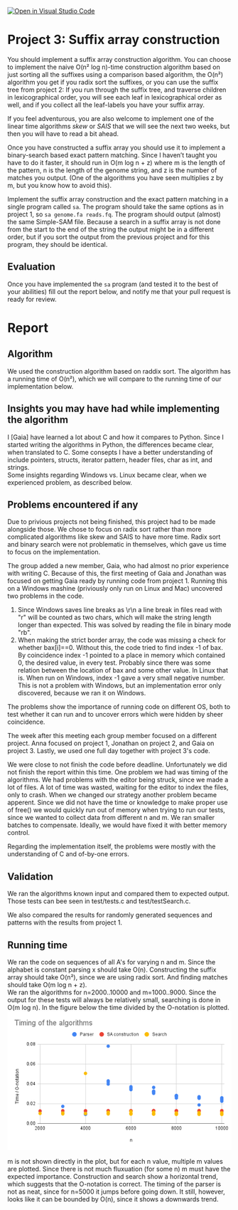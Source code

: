 [![Open in Visual Studio Code](https://classroom.github.com/assets/open-in-vscode-c66648af7eb3fe8bc4f294546bfd86ef473780cde1dea487d3c4ff354943c9ae.svg)](https://classroom.github.com/online_ide?assignment_repo_id=9064440&assignment_repo_type=AssignmentRepo)
# Project 3: Suffix array construction

You should implement a suffix array construction algorithm. You can choose to implement the naive O(n² log n)-time construction algorithm based on just sorting all the suffixes using a comparison based algorithm, the O(n²) algorithm you get if you radix sort the suffixes, or you can use the suffix tree from project 2: If you run through the suffix tree, and traverse children in lexicographical order, you will see each leaf in lexicographical order as well, and if you collect all the leaf-labels you have your suffix array.

If you feel adventurous, you are also welcome to implement one of the linear time algorithms *skew* or *SAIS* that we will see the next two weeks, but then you will have to read a bit ahead.

Once you have constructed a suffix array you should use it to implement a binary-search based exact pattern matching. Since I haven’t taught you have to do it faster, it should run in O(m log n + z) where m is the length of the pattern, n is the length of the genome string, and z is the number of matches you output. (One of the algorithms you have seen multiplies z by m, but you know how to avoid this).

Implement the suffix array construction and the exact pattern matching in a single program called `sa`.  The program should take the same options as in project 1, so `sa genome.fa reads.fq`. The program should output (almost) the same Simple-SAM file. Because a search in a suffix array is not done from the start to the end of the string the output might be in a different order, but if you sort the output from the previous project and for this program, they should be identical.

## Evaluation

Once you have implemented the `sa` program (and tested it to the best of your abilities) fill out the report below, and notify me that your pull request is ready for review.

# Report


## Algorithm

We used the construction algorithm based on raddix sort. 
The algorithm has a running time of O(n²), which we will compare to the running time of our implementation below. 

## Insights you may have had while implementing the algorithm
I [Gaia] have learned a lot about C and how it compares to Python. 
Since I started writing the algorithms in Python, the differences became clear, 
when translated to C. 
Some consepts I have a better understanding of include pointers, 
structs, iterator pattern, header files, char as int, and strings. <br>
Some insights regarding Windows vs. Linux became clear, when we experienced problem, as described below. 

## Problems encountered if any
Due to privious projects not being finished, this project had to be made alongside those. 
We chose to focus on radix sort rather than more complicated algorithms like skew and SAIS to have more time.
Radix sort and binary search were not problematic in themselves, which gave us time to focus on the implementation.

The group added a new member, Gaia, who had almost no prior experience with writing C. 
Because of this, the first meeting of Gaia and Jonathan was focused on getting Gaia ready 
by running code from project 1. Running this on a Windows mashine (priviously only run on Linux and Mac) 
uncovered two problems in the code. 
1. Since Windows saves line breaks as \r\n a line break in files read with "r" will be counted as two chars,
which will make the string length longer than expected. This was solved by reading the file in binary mode "rb". 
2. When making the strict border array, the code was missing a check for whether bax[i]==0. Without this, the code tried 
to find index -1 of bax. By coincidence index -1 pointed to a place in memory which contained 0, the desired value, 
in every test. Probably since there was some relation between the location of bax and some other value. 
In Linux that is. When run on Windows, index -1 gave a very small negative number. This is not a problem with Windows, 
but an implementation error only discovered, because we ran it on Windows. 

The problems show the importance of running code on different OS, both to test whether it can run and to uncover errors
which were hidden by sheer coincidence. 

The week after this meeting each group member focused on a different project. Anna focused on project 1, 
Jonathan on project 2, and Gaia on project 3. Lastly, we used one full day together with project 3's code. 

We were close to not finish the code before deadline. Unfortunately we did not finish the report within this time. 
One problem we had was timing of the algorithms. We had problems with the editor being struck, since we made a lot of files.
A lot of time was wasted, waiting for the editor to index the files, only to crash. When we changed our strategy another 
problem became apperent. Since we did not have the time or knowledge to make proper use of free() we would quickly run 
out of memory when trying to run our tests, since we wanted to collect data from different n and m. We ran smaller 
batches to compensate. Ideally, we would have fixed it with better memory control. 
 


Regarding the implementation itself, the problems were mostly with the understanding of C and of-by-one errors. 


## Validation

We ran the algorithms known input and compared them to expected output. 
Those tests can bee seen in test/tests.c and test/testSearch.c. 

We also compared the results for randomly generated sequences and 
patterns with the results from project 1.

## Running time

We ran the code on sequences of all A's for varying n and m. 
Since the alphabet is constant parsing x should take O(n). Constructing the suffix array
should take O(n²), since we are using radix sort. And finding matches should take O(m log n + z). <br>
We ran the algorithms for n=2000..10000 and m=1000..9000. Since the output for these tests will always 
be relatively small, searching is done in O(m log n). In the figure below the time divided by the O-notation 
is plotted.
![](Timing.png)

m is not shown directly in the plot, but for each n value, multiple m values are plotted. 
Since there is not much fluxuation (for some n) m must have the expected importance. 
Construction and search show a horizontal trend, which suggests that the O-notation is correct. 
The timing of the parser is not as neat, since for n=5000 it jumps before going down. It still, however, 
looks like it can be bounded by O(n), since it shows a downwards trend.  